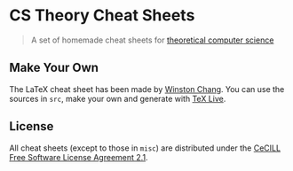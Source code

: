 CS Theory Cheat Sheets 
===========

> A set of homemade cheat sheets for [theoretical computer science](http://www.euclideanspace.com/software/computation/theory/index.htm)

Make Your Own
-------------------

The LaTeX cheat sheet has been made by [Winston Chang](http://www.stdout.org/~winston/latex). You can use the sources in `src`, make your own and generate with [TeX Live](https://www.tug.org/texlive/).


License
-------------------

All cheat sheets (except to those in `misc`) are distributed under the [CeCILL Free Software License Agreement 2.1](LICENSE).

